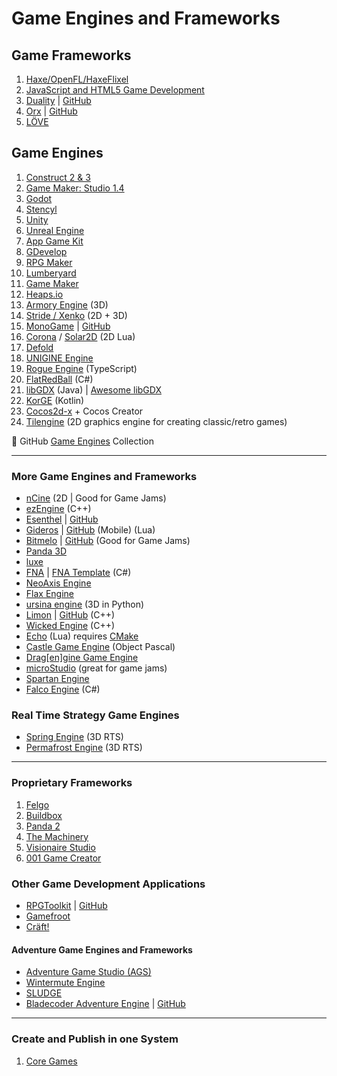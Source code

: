 # Game Engines and Frameworks

## Game Frameworks

1. [Haxe/OpenFL/HaxeFlixel](development-docs/game-development/game-engines-and-frameworks/haxe-flixel-game-development.md)
2. [JavaScript and HTML5 Game Development](development-docs/game-development/game-engines-and-frameworks/javascript-html5-game-development.md)
3. [Duality](https://www.duality2d.net/) | [GitHub](https://github.com/AdamsLair/duality)
4. [Orx](https://orx-project.org/) | [GitHub](https://github.com/orx/orx)
5. [LÖVE](development-docs/game-development/game-engines-and-frameworks/love2d-game-development.md)

## Game Engines

1. [Construct 2 & 3](development-docs/game-development/game-engines-and-frameworks/construct-game-development.md)
2. [Game Maker: Studio 1.4](development-docs/game-development/game-engines-and-frameworks/game-maker-studio-1.md)
3. [Godot](https://godotengine.org/)
4. [Stencyl](development-docs/game-development/game-engines-and-frameworks/stencyl-game-development.md)
5. [Unity](development-docs/game-development/game-engines-and-frameworks/unity-game-development.md)
6. [Unreal Engine](development-docs/game-development/game-engines-and-frameworks/unreal-engine-development.md)
7. [App Game Kit](development-docs/game-development/game-engines-and-frameworks/app-game-kit-development.md)
8. [GDevelop](https://gdevelop-app.com/)
9. [RPG Maker](https://www.rpgmakerweb.com/)
10. [Lumberyard](https://aws.amazon.com/lumberyard/)
11. [Game Maker](development-docs/game-development/game-engines-and-frameworks/game-maker-development.md)
12. [Heaps.io](https://heaps.io/)
13. [Armory Engine](https://armory3d.org/) (3D)
14. [Stride / Xenko](development-docs/game-development/game-engines-and-frameworks/xenko-game-development.md) (2D + 3D)
15. [MonoGame](development-docs/game-development/game-engines-and-frameworks/monogame-development.md) | [GitHub](https://github.com/MonoGame/MonoGame)
16. [Corona](https://coronalabs.com/) / [Solar2D](https://solar2d.com/) (2D Lua)
17. [Defold](https://defold.com/)
18. [UNIGINE Engine](https://unigine.com/products/community/advantages/)
19. [Rogue Engine](https://rogueengine.io/) (TypeScript)
20. [FlatRedBall](http://flatredball.com/) (C#)
21. [libGDX](https://libgdx.com/) (Java) | [Awesome libGDX](https://github.com/rafaskb/awesome-libgdx)
22. [KorGE](https://korge.org/) (Kotlin)
23. [Cocos2d-x](https://www.cocos.com/en/) + Cocos Creator
24. [Tilengine](http://www.tilengine.org/) (2D graphics engine for creating classic/retro games)

:link: GitHub [Game Engines](https://github.com/collections/game-engines) Collection

***

### More Game Engines and Frameworks

- [nCine](https://ncine.github.io/) (2D | Good for Game Jams)
- [ezEngine](https://github.com/ezEngine/ezEngine) (C++)
- [Esenthel](https://www.esenthel.com/?id=info) | [GitHub](https://github.com/Esenthel/EsenthelEngine/)
- [Gideros](http://giderosmobile.com/) | [GitHub](https://github.com/gideros/gideros) (Mobile) (Lua)
- [Bitmelo](https://bitmelo.com/) | [GitHub](https://github.com/byersdz/bitmelo) (Good for Game Jams)
- [Panda 3D](https://www.panda3d.org/)
- [luxe](https://luxeengine.com/)
- [FNA](https://fna-xna.github.io/) | [FNA Template](https://github.com/AndrewRussellNet/FNA-Template) (C#)
- [NeoAxis Engine](https://www.neoaxis.com/)
- [Flax Engine](https://flaxengine.com/)
- [ursina engine](https://www.ursinaengine.org/) (3D in Python)
- [Limon](http://limonengine.com/) | [GitHub](https://github.com/enginmanap/limonEngine) (C++)
- [Wicked Engine](https://github.com/turanszkij/WickedEngine) (C++)
- [Echo](https://github.com/timi-liuliang/echo) (Lua) requires [CMake](https://cmake.org/)
- [Castle Game Engine](https://castle-engine.io/) (Object Pascal)
- [Drag[en]gine Game Engine](development-docs/game-development/game-engines-and-frameworks/dragengine-development.md)
- [microStudio](https://microstudio.dev/) (great for game jams)
- [Spartan Engine](https://github.com/PanosK92/SpartanEngine)
- [Falco Engine](https://falco3d.com/) (C#)

### Real Time Strategy Game Engines

- [Spring Engine](https://springrts.com/) (3D RTS)
- [Permafrost Engine](https://github.com/eduard-permyakov/permafrost-engine) (3D RTS)

***

### Proprietary Frameworks

1. [Felgo](https://felgo.com/)
2. [Buildbox](https://www.buildbox.com/)
3. [Panda 2](https://www.panda2.io/)
4. [The Machinery](https://ourmachinery.com/)
5. [Visionaire Studio](https://www.visionaire-studio.net/cms/visionaire-studio-english.html)
6. [001 Game Creator](https://001gamecreator.com/)

### Other Game Development Applications

- [RPGToolkit](http://www.rpgtoolkit.net/) | [GitHub](https://github.com/rpgtoolkit)
- [Gamefroot](https://make.gamefroot.com/)
- [Cräft!](https://github.com/craeftgame)

#### Adventure Game Engines and Frameworks

- [Adventure Game Studio (AGS)](https://www.adventuregamestudio.co.uk/)
- [Wintermute Engine](http://dead-code.org/home/)
- [SLUDGE](https://opensludge.github.io/)
- [Bladecoder Adventure Engine](https://bladecoder.github.io/bladecoder-adventure-engine/) | [GitHub](https://github.com/bladecoder/bladecoder-adventure-engine)

***

### Create and Publish in one System

1. [Core Games](https://www.coregames.com/)
